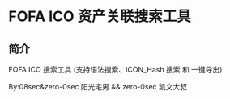 # FOFA ICO 资产关联搜索工具

## 简介
FOFA ICO 搜索工具 (支持语法搜索、ICON_Hash 搜索 和 一键导出)

By:08sec&zero-0sec 阳光宅男 && zero-0sec 凯文大叔
